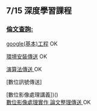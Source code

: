 ## 7/15 深度學習課程
### [倫文查詢:](https://arxiv.org/search/?query=ANN&searchtype=all&source=header)  
[google(基本)工程](https://arxiv.org/search/?query=ANN&searchtype=all&source=header)   OK  
  
[環境安裝傳送](https://github.com/SuWeizhe1124/AI-108-2/tree/master/%E5%B7%A5%E7%A8%8B%E7%A8%8B%E5%BC%8F%E8%AC%9B%E7%BE%A9)       OK   
   
[ 演算法傳送 ](https://github.com/SuWeizhe1124/AI-108-2/tree/master/%E6%BC%94%E7%AE%97%E6%B3%95%20%E5%8F%83%E8%80%83)   OK
  
[數位訊號傳送]

[數位影像處理講義])()  
 [ 數位影像處理實作 ](https://github.com/SuWeizhe1124/AI-108-2/blob/master/%E6%95%B8%E4%BD%8D%E5%BD%B1%E5%83%8F%E8%99%95%E7%90%86JAVA.rar)
[ 論文整理傳送 ](https://github.com/SuWeizhe1124/AI-108-2/tree/master/%E8%AB%96%E6%96%87)  OK
